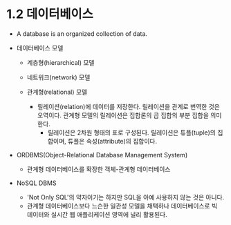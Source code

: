 # 1.2 데이터베이스

* A database is an organized collection of data.

* 데이터베이스 모델
    - 계층형(hierarchical) 모델
    
    - 네트워크(network) 모델
    
    - 관계형(relational) 모델
        - 릴레이션(relation)에 데이터를 저장한다.
          릴레이션을 관계로 번역한 것은 오역이다.
          관계형 모델의 릴레이션은 집합론의 곱 집합의 부분 집합을 의미한다.
            - 릴레이션은 2차원 형태의 표로 구성된다.
              릴레이션은 튜플(tuple)의 집합이며, 튜플은 속성(attribute)의 집합이다.

* ORDBMS(Object-Relational Database Management System)
    - 관계형 데이터베이스를 확장한 객체-관계형 데이터베이스

* NoSQL DBMS
    - 'Not Only SQL'의 약자이기는 하지만 SQL을 아예 사용하지 않는 것은 아니다.
    - 관계형 데이터베이스보다 느슨한 일관성 모델을 채택하나 데이터베이스로 빅 데이터와 실시간 웹 애플리케이션 영역에 널리 활용된다.
